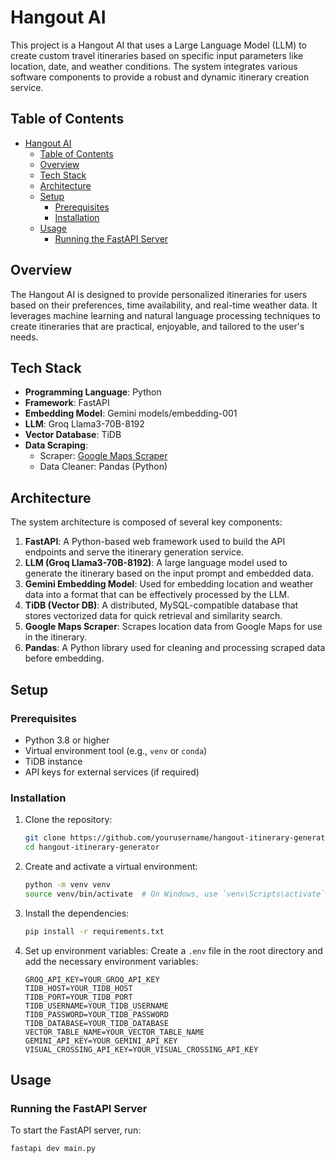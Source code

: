 # Hangout AI

This project is a Hangout AI that uses a Large Language Model (LLM) to create custom travel itineraries based on specific input parameters like location, date, and weather conditions. The system integrates various software components to provide a robust and dynamic itinerary creation service.

## Table of Contents

- [Hangout AI](#hangout-ai)
  - [Table of Contents](#table-of-contents)
  - [Overview](#overview)
  - [Tech Stack](#tech-stack)
  - [Architecture](#architecture)
  - [Setup](#setup)
    - [Prerequisites](#prerequisites)
    - [Installation](#installation)
  - [Usage](#usage)
    - [Running the FastAPI Server](#running-the-fastapi-server)

## Overview

The Hangout AI is designed to provide personalized itineraries for users based on their preferences, time availability, and real-time weather data. It leverages machine learning and natural language processing techniques to create itineraries that are practical, enjoyable, and tailored to the user's needs.

## Tech Stack

- **Programming Language**: Python
- **Framework**: FastAPI
- **Embedding Model**: Gemini models/embedding-001
- **LLM**: Groq Llama3-70B-8192
- **Vector Database**: TiDB
- **Data Scraping**:
  - Scraper: [Google Maps Scraper](https://github.com/gosom/google-maps-scraper)
  - Data Cleaner: Pandas (Python)

## Architecture

The system architecture is composed of several key components:

1. **FastAPI**: A Python-based web framework used to build the API endpoints and serve the itinerary generation service.
2. **LLM (Groq Llama3-70B-8192)**: A large language model used to generate the itinerary based on the input prompt and embedded data.
3. **Gemini Embedding Model**: Used for embedding location and weather data into a format that can be effectively processed by the LLM.
4. **TiDB (Vector DB)**: A distributed, MySQL-compatible database that stores vectorized data for quick retrieval and similarity search.
5. **Google Maps Scraper**: Scrapes location data from Google Maps for use in the itinerary.
6. **Pandas**: A Python library used for cleaning and processing scraped data before embedding.

## Setup

### Prerequisites

- Python 3.8 or higher
- Virtual environment tool (e.g., `venv` or `conda`)
- TiDB instance
- API keys for external services (if required)

### Installation

1. Clone the repository:
    ```bash
    git clone https://github.com/yourusername/hangout-itinerary-generator.git
    cd hangout-itinerary-generator
    ```

2. Create and activate a virtual environment:
    ```bash
    python -m venv venv
    source venv/bin/activate  # On Windows, use `venv\Scripts\activate`
    ```

3. Install the dependencies:
    ```bash
    pip install -r requirements.txt
    ```

4. Set up environment variables:
    Create a `.env` file in the root directory and add the necessary environment variables:
    ```plaintext
    GROQ_API_KEY=YOUR_GROQ_API_KEY
    TIDB_HOST=YOUR_TIDB_HOST
    TIDB_PORT=YOUR_TIDB_PORT
    TIDB_USERNAME=YOUR_TIDB_USERNAME
    TIDB_PASSWORD=YOUR_TIDB_PASSWORD
    TIDB_DATABASE=YOUR_TIDB_DATABASE
    VECTOR_TABLE_NAME=YOUR_VECTOR_TABLE_NAME
    GEMINI_API_KEY=YOUR_GEMINI_API_KEY
    VISUAL_CROSSING_API_KEY=YOUR_VISUAL_CROSSING_API_KEY
    ```

## Usage

### Running the FastAPI Server

To start the FastAPI server, run:
```bash
fastapi dev main.py
```